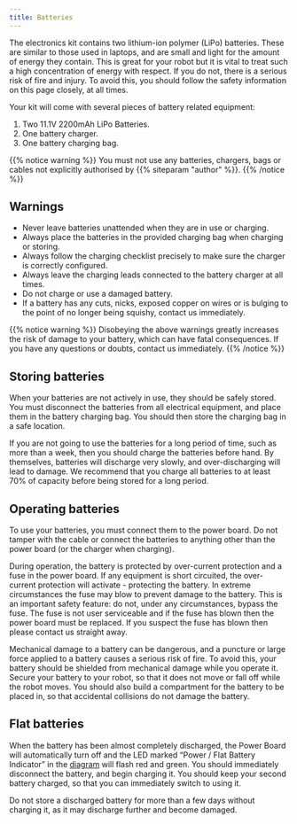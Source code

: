 ```yaml
---
title: Batteries
---
```


The electronics kit contains two lithium-ion polymer (LiPo) batteries. These are similar to those used in laptops, and are small and light for the amount of energy they contain. This is great for your robot but it is vital to treat such a high concentration of energy with respect. If you do not, there is a serious risk of fire and injury. To avoid this, you should follow the safety information on this page closely, at all times.

Your kit will come with several pieces of battery related equipment:

1. Two 11.1V 2200mAh LiPo Batteries.
2. One battery charger.
3. One battery charging bag.

{{% notice warning %}}
You must not use any batteries, chargers, bags or cables not explicitly authorised by {{% siteparam "author" %}}.
{{% /notice %}}

## Warnings
- Never leave batteries unattended when they are in use or charging.
- Always place the batteries in the provided charging bag when charging or storing.
- Always follow the charging checklist precisely to make sure the charger is correctly configured.
- Always leave the charging leads connected to the battery charger at all times.
- Do not charge or use a damaged battery.
- If a battery has any cuts, nicks, exposed copper on wires or is bulging to the point of no longer being squishy, contact us immediately.

{{% notice warning %}}
Disobeying the above warnings greatly increases the risk of damage to your battery, which can have fatal consequences. If you have any questions or doubts, contact us immediately.
{{% /notice %}}

## Storing batteries
When your batteries are not actively in use, they should be safely stored. You must disconnect the batteries from all electrical equipment, and place them in the battery charging bag. You should then store the charging bag in a safe location.

If you are not going to use the batteries for a long period of time, such as more than a week, then you should charge the batteries before hand. By themselves, batteries will discharge very slowly, and over-discharging will lead to damage. We recommend that you charge all batteries to at least 70% of capacity before being stored for a long period.

## Operating batteries
To use your batteries, you must connect them to the power board. Do not tamper with the cable or connect the batteries to anything other than the power board (or the charger when charging).

During operation, the battery is protected by over-current protection and a fuse in the power board. If any equipment is short circuited, the over-current protection will activate - protecting the battery. In extreme circumstances the fuse may blow to prevent damage to the battery. This is an important safety feature: do not, under any circumstances, bypass the fuse. The fuse is not user serviceable and if the fuse has blown then the power board must be replaced. If you suspect the fuse has blown then please contact us straight away.

Mechanical damage to a battery can be dangerous, and a puncture or large force applied to a battery causes a serious risk of fire. To avoid this, your battery should be shielded from mechanical damage while you operate it. Secure your battery to your robot, so that it does not move or fall off while the robot moves. You should also build a compartment for the battery to be placed in, so that accidental collisions do not damage the battery.

## Flat batteries
When the battery has been almost completely discharged, the Power Board will automatically turn off and the LED marked “Power / Flat Battery Indicator” in the [diagram](/kit/power-board/#board-diagram) will flash red and green. You should immediately disconnect the battery, and begin charging it. You should keep your second battery charged, so that you can immediately switch to using it.

Do not store a discharged battery for more than a few days without charging it, as it may discharge further and become damaged.

